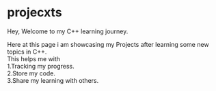 # projecxts

Hey, Welcome to my C++ learning journey.
  
Here at this page i am showcasing my Projects after learning some new topics in C++.  
This helps me with  
1.Tracking my progress.  
2.Store my code.  
3.Share my learning with others.  

